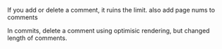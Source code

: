 If you add or delete a comment, it ruins the limit.
also add page nums to comments

In commits, delete a comment using optimisic rendering, but changed length of comments.
